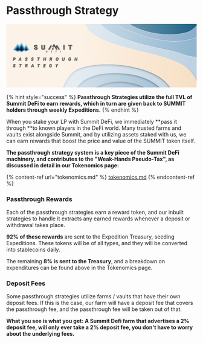 # Passthrough Strategy

![](<../.gitbook/assets/Passthrough Strategy Masthead.jpg>)

{% hint style="success" %}
**Passthrough Strategies utilize the full TVL of Summit DeFi to earn rewards, which in turn are given back to SUMMIT holders through weekly Expeditions.**
{% endhint %}

When you stake your LP with Summit DeFi, we immediately **pass it through **to known players in the DeFi world. Many trusted farms and vaults exist alongside Summit, and by utilizing assets staked with us, we can earn rewards that boost the price and value of the SUMMIT token itself.

**The passthrough strategy system is a key piece of the Summit DeFi machinery, and contributes to the "Weak-Hands Pseudo-Tax", as discussed in detail in our Tokenomics page:**

{% content-ref url="tokenomics.md" %}
[tokenomics.md](tokenomics.md)
{% endcontent-ref %}

### Passthrough Rewards

Each of the passthrough strategies earn a reward token, and our inbuilt strategies to handle it extracts any earned rewards whenever a deposit or withdrawal takes place.

**92% of these rewards** are sent to the Expedition Treasury, seeding Expeditions. These tokens will be of all types, and they will be converted into stablecoins daily.

The remaining **8% is sent to the Treasury**, and a breakdown on expenditures can be found above in the Tokenomics page.

### **Deposit Fees**

Some passthrough strategies utilize farms / vaults that have their own deposit fees. If this is the case, our farm will have a deposit fee that covers the passthrough fee, and the passthrough fee will be taken out of that.

**What you see is what you get: A Summit Defi farm that advertises a 2% deposit fee, will only ever take a 2% deposit fee, you don't have to worry about the underlying fees.**
